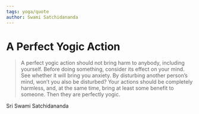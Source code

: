 ```yaml
---
tags: yoga/quote
author: Swami Satchidananda
---
```


# A Perfect Yogic Action

> A perfect yogic action should not bring harm to anybody, including yourself. Before doing something, consider its effect on your mind. See whether it will bring you anxiety. By disturbing another person’s mind, won’t you also be disturbed? Your actions should be completely harmless, and, at the same time, bring at least some benefit to someone. Then they are perfectly yogic.

Sri Swami Satchidananda